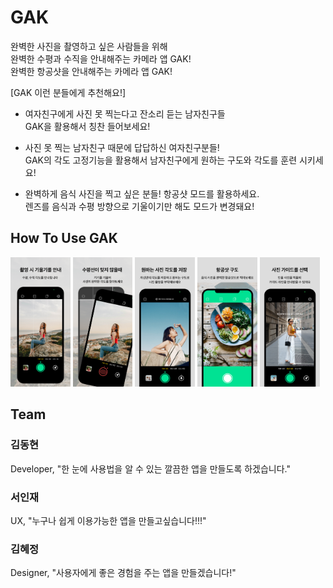 # GAK
완벽한 사진을 촬영하고 싶은 사람들을 위해<br> 
완벽한 수평과 수직을 안내해주는 카메라 앱 GAK!<br>
완벽한 항공샷을 안내해주는 카메라 앱 GAK!

[GAK 이런 분들에게 추천해요!]

- 여자친구에게 사진 못 찍는다고 잔소리 듣는 남자친구들<br>
 GAK을 활용해서 칭찬 들어보세요!

- 사진 못 찍는 남자친구 때문에 답답하신 여자친구분들!<br>
   GAK의 각도 고정기능을 활용해서 남자친구에게 원하는 구도와 각도를 훈련 시키세요!

- 완벽하게 음식 사진을 찍고 싶은 분들! 항공샷 모드를 활용하세요.<br>
   렌즈를 음식과 수평 방향으로 기울이기만 해도 모드가 변경돼요!

 ## How To Use GAK
 <img src="Sandbox/GitHubImage/6.5ver_screenshot01.png" width="19%" title="px(픽셀) 크기 설정" alt="RubberDuck"> <img 
src="Sandbox/GitHubImage/6.5ver_screenshot02.png" width="19%" title="px(픽셀) 크기 설정" alt="RubberDuck"> <img 
src="Sandbox/GitHubImage/6.5ver_screenshot03.png" width="19%" title="px(픽셀) 크기 설정" alt="RubberDuck"> <img 
src="Sandbox/GitHubImage/6.5ver_screenshot04.png" width="19%" title="px(픽셀) 크기 설정" alt="RubberDuck"> <img 
src="Sandbox/GitHubImage/6.5ver_screenshot05.png" width="19%" title="px(픽셀) 크기 설정" alt="RubberDuck">
 
 
## Team

### 김동현
Developer, "한 눈에 사용법을 알 수 있는 깔끔한 앱을 만들도록 하겠습니다."

### 서인재
UX, "누구나 쉽게 이용가능한 앱을 만들고싶습니다!!!" 

### 김혜정
Designer, "사용자에게 좋은 경험을 주는 앱을 만들겠습니다!"
